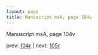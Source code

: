 ```yaml
---
layout: page
title: Manuscript msA, page 104v
---
```


Manuscript msA, page 104v

prev:  [104r](../104r) | next:  [105r](../105r)